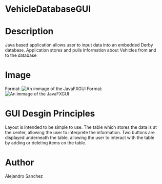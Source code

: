 # VehicleDatabaseGUI
# Description
Java based application allows user to input data into an embedded Derby database. Application stores and pulls information about
Vehicles from and to the database
# Image
Format: ![An immage of the JavaFXGUI](https://i.imgur.com/B3aDxLi.png)
Format: ![An immage of the JavaFXGUI](https://i.imgur.com/rcNCjkO.png)
# GUI Desgin Principles
Layout is intended to be simple to use. The table which stores the data is at the center, allowing the user to interprete the information. Two buttons are displayed  underneath the table, allowing the user to interact with the table by adding or deleting items on the table.
# Author
Alejandro Sanchez
